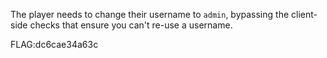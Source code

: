 The player needs to change their username to `admin`, bypassing the client-side
checks that ensure you can't re-use a username.

FLAG:dc6cae34a63c
